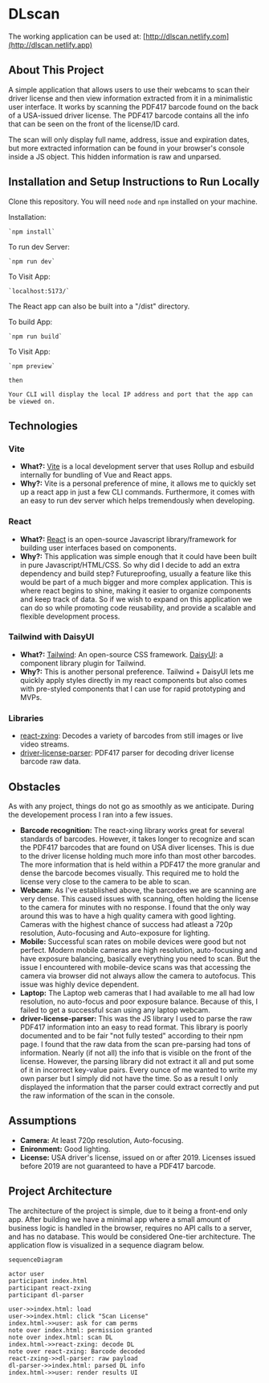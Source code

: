 # DLscan

The working application can be used at: [http://dlscan.netlify.com](http://dlscan.netlify.app)

## About This Project

A simple application that allows users to use their webcams to scan their driver license and then view information extracted from it in a minimalistic user interface. It works by scanning the PDF417 barcode found on the back of a USA-issued driver license. The PDF417 barcode contains all the info that can be seen on the front of the license/ID card.

The scan will only display full name, address, issue and expiration dates, but more extracted information can be found in your browser's console inside a JS object. This hidden information is raw and unparsed.

## Installation and Setup Instructions to Run Locally

Clone this repository. You will need `node` and `npm` installed on your machine.

Installation:

    `npm install`

To run dev Server:

    `npm run dev`

To Visit App:

    `localhost:5173/`

The React app can also be built into a "/dist" directory.

To build App:

    `npm run build`

To Visit App:

    `npm preview`

    then

    Your CLI will display the local IP address and port that the app can be viewed on.

## Technologies

### Vite

- **What?:** [Vite](https://vitejs.dev/) is a local development server that uses Rollup and esbuild internally for bundling of Vue and React apps.
- **Why?:** Vite is a personal preference of mine, it allows me to quickly set up a react app in just a few CLI commands. Furthermore, it comes with an easy to run dev server which helps tremendously when developing.

### React

- **What?:** [React](https://react.dev/) is an open-source Javascript library/framework for building user interfaces based on components.
- **Why?:** This application was simple enough that it could have been built in pure Javascript/HTML/CSS. So why did I decide to add an extra dependency and build step? Futureproofing, usually a feature like this would be part of a much bigger and more complex application. This is where react begins to shine, making it easier to organize components and keep track of data. So if we wish to expand on this application we can do so while promoting code reusability, and provide a scalable and flexible development process.

### Tailwind with DaisyUI

- **What?:** [Tailwind](): An open-source CSS framework. [DaisyUI](https://daisyui.com/): a component library plugin for Tailwind.
- **Why?:** This is another personal preference. Tailwind + DaisyUI lets me quickly apply styles directly in my react components but also comes with pre-styled components that I can use for rapid prototyping and MVPs.

### Libraries

- [react-zxing](https://github.com/adamalfredsson/react-zxing): Decodes a variety of barcodes from still images or live video streams.
- [driver-license-parser](https://www.npmjs.com/package/driver-license-parser): PDF417 parser for decoding driver license barcode raw data.

## Obstacles

As with any project, things do not go as smoothly as we anticipate. During the developement process I ran into a few issues.

- **Barcode recognition:** The react-xing library works great for several standards of barcodes. However, it takes longer to recognize and scan the PDF417 barcodes that are found on USA diver licenses. This is due to the driver license holding much more info than most other barcodes. The more information that is held within a PDF417 the more granular and dense the barcode becomes visually. This required me to hold the license very close to the camera to be able to scan.
- **Webcam:** As I've established above, the barcodes we are scanning are very dense. This caused issues with scanning, often holding the license to the camera for minutes with no response. I found that the only way around this was to have a high quality camera with good lighting. Cameras with the highest chance of success had atleast a 720p resolution, Auto-focusing and Auto-exposure for lighting.
- **Mobile:** Successful scan rates on mobile devices were good but not perfect. Modern mobile cameras are high resolution, auto-focusing and have exposure balancing, basically everything you need to scan. But the issue I encountered with mobile-device scans was that accessing the camera via browser did not always allow the camera to autofocus. This issue was highly device dependent.
- **Laptop:** The Laptop web cameras that I had available to me all had low resolution, no auto-focus and poor exposure balance. Because of this, I failed to get a successful scan using any laptop webcam.
- **driver-license-parser:** This was the JS library I used to parse the raw PDF417 information into an easy to read format. This library is poorly documented and to be fair "not fully tested" according to their npm page. I found that the raw data from the scan pre-parsing had tons of information. Nearly (if not all) the info that is visible on the front of the license. However, the parsing library did not extract it all and put some of it in incorrect key-value pairs. Every ounce of me wanted to write my own parser but I simply did not have the time. So as a result I only displayed the information that the parser could extract correctly and put the raw information of the scan in the console.

## Assumptions

- **Camera:** At least 720p resolution, Auto-focusing.
- **Enironment:** Good lighting.
- **License:** USA driver's license, issued on or after 2019. Licenses issued before 2019 are not guaranteed to have a PDF417 barcode.

## Project Architecture

The architecture of the project is simple, due to it being a front-end only app. After building we have a minimal app where a small amount of business logic is handled in the browser, requires no API calls to a server, and has no database. This would be considered One-tier architecture. The application flow is visualized in a sequence diagram below.

```mermaid
sequenceDiagram

actor user
participant index.html
participant react-zxing
participant dl-parser

user->>index.html: load
user->>index.html: click "Scan License"
index.html->>user: ask for cam perms
note over index.html: permission granted
note over index.html: scan DL
index.html->>react-zxing: decode DL
note over react-zxing: Barcode decoded
react-zxing->>dl-parser: raw payload
dl-parser->>index.html: parsed DL info
index.html->>user: render results UI
```
